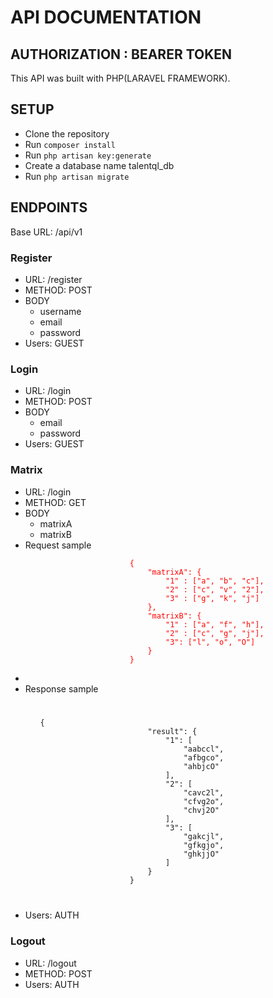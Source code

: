 <h1>API DOCUMENTATION</h1>
<h2>AUTHORIZATION : BEARER TOKEN</h1>
<p>This API was built with PHP(LARAVEL FRAMEWORK).</p>

<h2>SETUP</h2>
<ul>
    <li>Clone the repository</li>  
    <li>Run <code>composer install</code></li>
    <li>Run <code>php artisan key:generate</code></li>
    <li>Create a database name talentql_db</li>
    <li>Run <code>php artisan migrate</code></li> 
</ul>
<h2>ENDPOINTS</h2>
<span>Base URL: /api/v1</span>
<div>
    <h3>Register</h3>
    <ul>
        <li>URL: <span>/register</span></li>  
        <li>METHOD: POST</li>
        <li>BODY
            <ul>
                <li>username</li>
                <li>email</li>
                <li>password</li>
            </ul>
        </li>
        <li>Users: GUEST</li>
    </ul>
</div>
<div>
    <h3>Login</h3>
    <ul>
        <li>URL: <span>/login</span></li>  
        <li>METHOD: POST</li>
        <li>BODY
            <ul>
                <li>email</li>
                <li>password</li>
            </ul>
        </li>
        <li>Users: GUEST</li>
    </ul>
</div>
<div>
    <h3>Matrix</h3>
    <ul>
        <li>URL: <span>/login</span></li>  
        <li>METHOD: GET</li>
        <li>BODY
            <ul>
                <li>matrixA</li>
                <li>matrixB</li>
            </ul>
        </li>
        <li>Request sample
            <ul>
                <code style="color: red">
                    {
                        "matrixA": {
                            "1" : ["a", "b", "c"],
                            "2" : ["c", "v", "2"],
                            "3" : ["g", "k", "j"]
                        },
                        "matrixB": {
                            "1" : ["a", "f", "h"],
                            "2" : ["c", "g", "j"],
                            "3": ["l", "o", "O"]
                        }
                    }
                </code>
            </ul>
        <li>
        <li>Response sample
            <ul>
                <code>
                    <pre>{
                        "result": {
                            "1": [
                                "aabccl",
                                "afbgco",
                                "ahbjcO"
                            ],
                            "2": [
                                "cavc2l",
                                "cfvg2o",
                                "chvj2O"
                            ],
                            "3": [
                                "gakcjl",
                                "gfkgjo",
                                "ghkjjO"
                            ]
                        }
                    }</pre>
                </code>
            </ul>
        </li>
        <li>Users: AUTH</li>
    </ul>
</div>
<div>
    <h3>Logout</h3>
    <ul>
        <li>URL: <span>/logout</span></li>  
        <li>METHOD: POST</li>
        <li>Users: AUTH</li>
    </ul>
</div>
